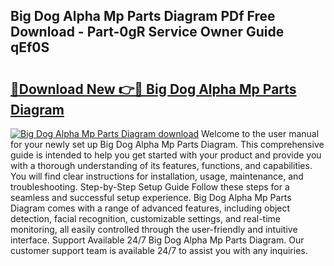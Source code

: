 ## Big Dog Alpha Mp Parts Diagram PDf Free Download - Part-0gR Service Owner Guide qEf0S

# <h2><a href="http://dfqqd4.blite.top/?on=Big+Dog+Alpha+Mp+Parts+Diagram">🔗Download New 👉🔴 Big Dog Alpha Mp Parts Diagram</a></h2>

[![Big Dog Alpha Mp Parts Diagram download](https://i.imgur.com/lujVjoI.png)](http://dfqqd4.blite.top/?on=Big+Dog+Alpha+Mp+Parts+Diagram)
Welcome to the user manual for your newly set up Big Dog Alpha Mp Parts Diagram. This comprehensive guide is intended to help you get started with your product and provide you with a thorough understanding of its features, functions, and capabilities. You will find clear instructions for installation, usage, maintenance, and troubleshooting. Step-by-Step Setup Guide Follow these steps for a seamless and successful setup experience. Big Dog Alpha Mp Parts Diagram comes with a range of advanced features, including object detection, facial recognition, customizable settings, and real-time monitoring, all easily controlled through the user-friendly and intuitive interface. Support Available 24/7 Big Dog Alpha Mp Parts Diagram. Our customer support team is available 24/7 to assist you with any inquiries.
